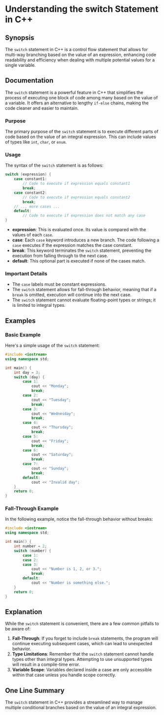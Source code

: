 <!--
Meta Description: # Understanding the switch Statement in C++ ## Synopsis The `switch` statement in C++ is a control flow statement that allows for multi-way branching ...
Meta Keywords: case, switch, statement, break, cout
-->

# Understanding the switch Statement in C++

## Synopsis
The `switch` statement in C++ is a control flow statement that allows for multi-way branching based on the value of an expression, enhancing code readability and efficiency when dealing with multiple potential values for a single variable.

## Documentation
The `switch` statement is a powerful feature in C++ that simplifies the process of executing one block of code among many based on the value of a variable. It offers an alternative to lengthy `if-else` chains, making the code cleaner and easier to maintain.

### Purpose
The primary purpose of the `switch` statement is to execute different parts of code based on the value of an integral expression. This can include values of types like `int`, `char`, or `enum`.

### Usage
The syntax of the `switch` statement is as follows:

```cpp
switch (expression) {
    case constant1:
        // Code to execute if expression equals constant1
        break;
    case constant2:
        // Code to execute if expression equals constant2
        break;
    // ... more cases ...
    default:
        // Code to execute if expression does not match any case
}
```

- **expression**: This is evaluated once. Its value is compared with the values of each `case`.
- **case**: Each `case` keyword introduces a new branch. The code following a `case` executes if the expression matches the case constant.
- **break**: This keyword terminates the `switch` statement, preventing the execution from falling through to the next case.
- **default**: This optional part is executed if none of the cases match.

### Important Details
- The `case` labels must be constant expressions.
- The `switch` statement allows for fall-through behavior, meaning that if a `break` is omitted, execution will continue into the next case.
- The `switch` statement cannot evaluate floating-point types or strings; it is limited to integral types.

## Examples
### Basic Example
Here's a simple usage of the `switch` statement:

```cpp
#include <iostream>
using namespace std;

int main() {
    int day = 3;
    switch (day) {
        case 1:
            cout << "Monday";
            break;
        case 2:
            cout << "Tuesday";
            break;
        case 3:
            cout << "Wednesday";
            break;
        case 4:
            cout << "Thursday";
            break;
        case 5:
            cout << "Friday";
            break;
        case 6:
            cout << "Saturday";
            break;
        case 7:
            cout << "Sunday";
            break;
        default:
            cout << "Invalid day";
    }
    return 0;
}
```

### Fall-Through Example
In the following example, notice the fall-through behavior without breaks:

```cpp
#include <iostream>
using namespace std;

int main() {
    int number = 2;
    switch (number) {
        case 1:
        case 2:
        case 3:
            cout << "Number is 1, 2, or 3.";
            break;
        default:
            cout << "Number is something else.";
    }
    return 0;
}
```

## Explanation
While the `switch` statement is convenient, there are a few common pitfalls to be aware of:

1. **Fall-Through**: If you forget to include `break` statements, the program will continue executing subsequent cases, which can lead to unexpected behavior.
2. **Type Limitations**: Remember that the `switch` statement cannot handle types other than integral types. Attempting to use unsupported types will result in a compile-time error.
3. **Variable Scope**: Variables declared inside a case are only accessible within that case unless you handle scope correctly.

## One Line Summary
The `switch` statement in C++ provides a streamlined way to manage multiple conditional branches based on the value of an integral expression.